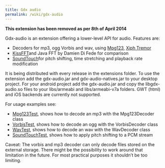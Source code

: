 ```yaml
---
title: Gdx audio
permalink: /wiki/gdx-audio
---
```

**This extension has been removed as per 8th of April 2014**

Gdx-audio is an extension offering a lower-level API for audio. Features are:
* Decoders for mp3, ogg Vorbis and wav, using [Mpg123](http://www.mpg123.de/), [Xiph Tremor](http://wiki.xiph.org/Tremor)
* [KissFFT](http://sourceforge.net/projects/kissfft/)and Java FFT by Damien Di Fede for comparison
* [SoundTouch](http://www.surina.net/soundtouch/)for pitch shifting, time stretching and playback rate modification

It is being distributed with every release in the extensions folder. To use the extension add the gdx-audio.jar and gdx-audio-natives.jar to your desktop project. For your android project add the gdx-audio.jar and copy the libgdx-audio.so files to your libs/armeabi and libs/armeabi-v7a folders. GWT (html) and iOS backends are currently not supported.

For usage examples see:
* [Mpg123Test](http://code.google.com/p/libgdx/source/browse/trunk/tests/gdx-tests/src/com/badlogic/gdx/tests/Mpg123Test.java), shows how to decode an mp3 with the Mpg123Decoder class
* [VorbisTest](http://code.google.com/p/libgdx/source/browse/trunk/tests/gdx-tests/src/com/badlogic/gdx/tests/VorbisTest.java), shows how to decode an ogg with the VorbisDecoder class
* [WavTest](http://code.google.com/p/libgdx/source/browse/trunk/tests/gdx-tests/src/com/badlogic/gdx/tests/WavTest.java), shows how to decode an wav with the WavDecoder class
* [SoundTouchTest](http://code.google.com/p/libgdx/source/browse/trunk/tests/gdx-tests/src/com/badlogic/gdx/tests/SoundTouchTest.java), shows how to apply pitch shifting to a PCM stream

Caveat: The vorbis and mp3 decoder can only decode files stored on the external storage. There might be the possibility to work around that limitation in the future. For most practical purposes it shouldn’t be too limiting.